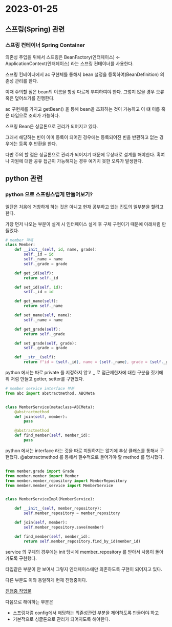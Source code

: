# 2023-01-25

## 스프링(Spring) 관련

### 스프링 컨테이너 Spring Container

의존성 주입을 위해서 스프링은 BeanFactory(인터페이스) <- ApplicationContext(인터페이스) 라는 스프링 컨테이너를 사용한다.

스프링 컨테이너에서 ac 구현체를 통해서 bean 설정을 등록하여(BeanDefinition) 의존성 관리를 한다.

이때 주의할 점은 bean의 이름을 항상 다르게 부여하여야 한다. 그렇지 않을 경우 오류 혹은 덮어쓰기를 진행한다.

ac 구현체를 가지고 getBean() 을 통해 bean을 조회하는 것이 가능하고 이 떄 이름 혹은 타입으로 조회가 가능하다.

스프링 Bean은 싱글톤으로 관리가 되어지고 있다.

그래서 해당하는 빈이 이미 등록이 되어진 경우에는 등록되어진 빈을 반환하고 없는 경우에는 등록 후 반환을 한다.

다만 주의 할 점은 싱글톤으로 관리가 되어지기 때문에 무상태로 설계를 해야한다. 혹여나 자원에 대한 공유 접근이 가능해지는 경우 예기치 못한 오류가 발생한다.


## python 관련

### python 으로 스프링스럽게 만들어보기?

일단은 처음에 거창하게 하는 것은 아니고 현재 공부하고 있는 진도의 일부분을 할려고 한다.

가장 먼저 나오는 부분이 설계 시 인터페이스 설계 후 구체 구현이기 때문에 아래처럼 만들었다.

```python
# member 객체
class Member:
    def __init__(self, id, name, grade):
        self._id = id
        self._name = name
        self._grade = grade

    def get_id(self):
        return self._id

    def set_id(self, id):
        self._id = id

    def get_name(self):
        return self._name

    def set_name(self, name):
        self._name = name

    def get_grade(self):
        return self._grade

    def set_grade(self, grade):
        self._grade = grade

    def __str__(self):
        return f"id = {self._id}, name = {self._name}, grade = {self._grade}"
```

python 에서는 따로 private 를 지정하지 않고 _ 로  접근제한자에 대한 구분을 짓기에 위 처럼 만들고 getter, setter를 구현했다.

```python
# member service interface 부분
from abc import abstractmethod, ABCMeta


class MemberService(metaclass=ABCMeta):
    @abstractmethod
    def join(self, member):
        pass

    @abstractmethod
    def find_member(self, member_id):
        pass
```

python 에서는 interface 라는 것을 따로 지원하지는 않기에 추상 클래스를 통해서 구현했다.
@abstractmethod 를 통해서 필수적으로 들어가야 할 method 를 명시했다.

```python

from member.grade import Grade
from member.member import Member
from member.member_repository import MemberRepository
from member.member_service import MemberService


class MemberServiceImpl(MemberService):

    def __init__(self, member_repository):
        self.member_repository = member_repository

    def join(self, member):
        self.member_repository.save(member)

    def find_member(self, member_id):
        return self.member_repository.find_by_id(member_id)
```

service 의 구체의 경우에는 init 당시에 member_repository 를 받아서 사용이 돌아가도록 구현했다.

타입같은 부분이 안 보여서 그렇지 인터페이스에만 의존하도록 구현이 되어지고 있다.

다른 부분도 이와 동일하게 현재 진행중이다.

[진행중 작업물](https://github.com/black2st11/python-like-spring)

다음으로 해야하는 부분은 
- 스프링처럼 config에서 해당하는 의존성관련 부분을 제어하도록 만들어야 하고
- 기본적으로 싱글톤으로 관리가 되어지도록 해야한다.

